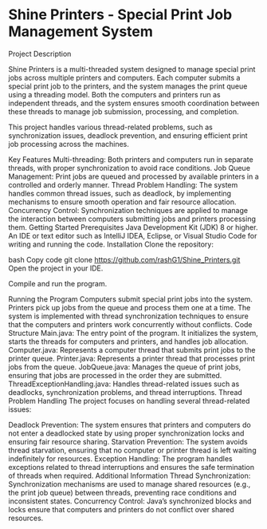 # Shine Printers - Special Print Job Management System

Project Description

Shine Printers is a multi-threaded system designed to manage special print jobs across multiple printers and computers. Each computer submits a special print job to the printers, and the system manages the print queue using a threading model. Both the computers and printers run as independent threads, and the system ensures smooth coordination between these threads to manage job submission, processing, and completion.

This project handles various thread-related problems, such as synchronization issues, deadlock prevention, and ensuring efficient print job processing across the machines.

Key Features
Multi-threading: Both printers and computers run in separate threads, with proper synchronization to avoid race conditions.
Job Queue Management: Print jobs are queued and processed by available printers in a controlled and orderly manner.
Thread Problem Handling: The system handles common thread issues, such as deadlock, by implementing mechanisms to ensure smooth operation and fair resource allocation.
Concurrency Control: Synchronization techniques are applied to manage the interaction between computers submitting jobs and printers processing them.
Getting Started
Prerequisites
Java Development Kit (JDK) 8 or higher.
An IDE or text editor such as IntelliJ IDEA, Eclipse, or Visual Studio Code for writing and running the code.
Installation
Clone the repository:

bash
Copy code
git clone https://github.com/rashG1/Shine_Printers.git
Open the project in your IDE.

Compile and run the program.

Running the Program
Computers submit special print jobs into the system.
Printers pick up jobs from the queue and process them one at a time.
The system is implemented with thread synchronization techniques to ensure that the computers and printers work concurrently without conflicts.
Code Structure
Main.java: The entry point of the program. It initializes the system, starts the threads for computers and printers, and handles job allocation.
Computer.java: Represents a computer thread that submits print jobs to the printer queue.
Printer.java: Represents a printer thread that processes print jobs from the queue.
JobQueue.java: Manages the queue of print jobs, ensuring that jobs are processed in the order they are submitted.
ThreadExceptionHandling.java: Handles thread-related issues such as deadlocks, synchronization problems, and thread interruptions.
Thread Problem Handling
The project focuses on handling several thread-related issues:

Deadlock Prevention: The system ensures that printers and computers do not enter a deadlocked state by using proper synchronization locks and ensuring fair resource sharing.
Starvation Prevention: The system avoids thread starvation, ensuring that no computer or printer thread is left waiting indefinitely for resources.
Exception Handling: The program handles exceptions related to thread interruptions and ensures the safe termination of threads when required.
Additional Information
Thread Synchronization: Synchronization mechanisms are used to manage shared resources (e.g., the print job queue) between threads, preventing race conditions and inconsistent states.
Concurrency Control: Java’s synchronized blocks and locks ensure that computers and printers do not conflict over shared resources.
